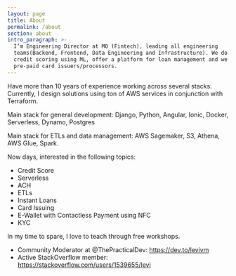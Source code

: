 ```yaml
---
layout: page
title: About
permalink: /about
section: about
intro_paragraph: >-
  I’m Engineering Director at MO (Fintech), leading all engineering
  teams(Backend, Frontend, Data Engineering and Infrastructure). We do anonymous
  credit scoring using ML, offer a platform for loan management and we’re
  pre-paid card issuers/processors.
---
```

Have more than 10 years of experience working across several stacks.  Currently, I design solutions using ton of AWS services in conjunction with Terraform. 

Main stack for general development:  Django, Python, Angular, Ionic, Docker, Serverless, Dynamo, Postgres

Main stack for ETLs and data management: AWS Sagemaker, S3, Athena, AWS Glue, Spark.  

Now days, interested in the following topics: 
* Credit Score
* Serverless
* ACH
* ETLs
* Instant Loans
* Card Issuing 
* E-Wallet with Contactless Payment using NFC
* KYC

In my time to spare, I love to teach through free workshops.

- Community Moderator at @ThePracticalDev: https://dev.to/levivm
- Active StackOverflow member: https://stackoverflow.com/users/1539655/levi
